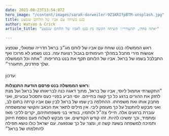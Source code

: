 ```yaml
---
date: 2021-08-23T13:54:07Z
hero_image: "/content/images/sarah-dorweiler-9Z1KRIfpBTM-unsplash.jpg"
title: בנט בשיחה עם אביו של הלוחם שנפצע
author: Watson & Crick
article_title: "״אתה פחדן, תתעורר״: השיחה הקשה בין בנט לאביו של הלוחם שנפצע"

---
```

ראש הממשלה בנט שוחח עם אביו של לוחם מג״ב בראל חדריה שמואלי, שנפצע אנושות מירי מחבל במהלך העימותים בגבול רצועת עזה. בנט נשמע לא מרוכז ואף התבלבל בשמו של בראל. אביו של הלוחם תקף את בנט בחריפות: ״אתה וכל הממשלה שלך פחדנים, תתעורר״.

#### 

עדכון:

**ראש הממשלה בנט פרסם הודעת התנצלות:**  
״התקשרתי אתמול ליוסי, אביו של בראל, מתוך דאגה כנה לבריאותו של בראל ועל מנת לחזק את ההורים ברגע כל כך קשה בחייהם. יוסי הביע בפניי כעס ותסכול טבעיים, ואני מחבק אותו ואת משפחתו. ההחלפה בין שמו של בראל לבין שם אביו קרתה בתום לב, ואני מבקש להתנצל על כך מעומק ליבי. אין מילים לתאר את הכאב והקושי שהמשפחה עוברת ברגעים אלה. חיילי צה״ל ולוחמיו, בוודאי בני משפחותיהם, יקרים לליבי מאז ומתמיד, וכך ימשיכו להיות. זהו קודש הקודשים. אני מבקש לשלוח פעם נוספת חיזוק ותמיכה למשפחה בשעה קשה זו, ומצר על כך שנפגעה. עם ישראל כולו נושא תפילה להחלמתו של בראל״